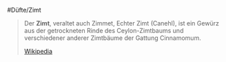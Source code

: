 #Düfte/Zimt
> Der **Zimt**, veraltet auch Zimmet, Echter Zimt (Canehl), ist ein Gewürz aus der getrockneten Rinde des Ceylon-Zimtbaums und verschiedener anderer Zimtbäume der Gattung Cinnamomum.
>
> [Wikipedia](https://de.wikipedia.org/wiki/Zimt)